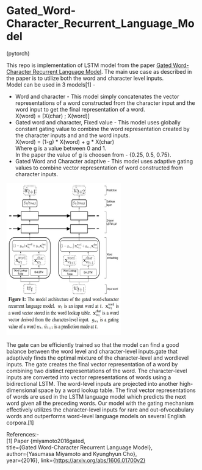 # Gated_Word-Character_Recurrent_Language_Model
(pytorch)

This repo is implementation of LSTM model from the paper [Gated Word-Character Recurrent Language Model](https://arxiv.org/pdf/1606.01700.pdf). The main use case as described in the paper is to utilize both the word and character level inputs.  
Model can be used in 3 models[1] -   
* Word and character -
This model simply concatenates the vector representations of a word constructed from the character input and the word input to get the final representation of a word.  
X(word) = [X(char) ; X(word)]
* Gated word and character, Fixed value -
This model uses globally constant gating value to combine the word representation created by the character inputs and and the word inputs.  
X(word) = (1-g) * X(word) + g * X(char)  
Where g is a value between 0 and 1.  
In the paper the value of g is choosen from - {0.25, 0.5, 0.75}.  
* Gated Word and  Character adaptive - This model uses adaptive gating values to combine vector representation of word constructed from character inputs.     

<img src="https://github.com/arshadshk/GatedWord-Character_Recurrent_Language_Model/blob/master/model_architecture.JPG" width="300" height="400" />

The gate can be efficiently trained so that the
model can find a good balance between the word level and character-level inputs.gate that adaptively finds the optimal mixture of the character-level and wordlevel inputs. The gate creates the final vector representation of a word by combining two distinct representations of the word. The character-level inputs are converted into vector representations of words using a bidirectional LSTM. The word-level inputs are projected into another high-dimensional space by a word lookup table. The final vector representations of words are used in the LSTM language model which predicts the next word given all the preceding words. Our model with the gating mechanism effectively utilizes the character-level inputs for rare and out-ofvocabulary words and outperforms word-level language models on several English corpora.[1]


References:-  
[1] Paper {miyamoto2016gated,  
    title={Gated Word-Character Recurrent Language Model},  
    author={Yasumasa Miyamoto and Kyunghyun Cho},  
    year={2016},
    link={https://arxiv.org/abs/1606.01700v2}

